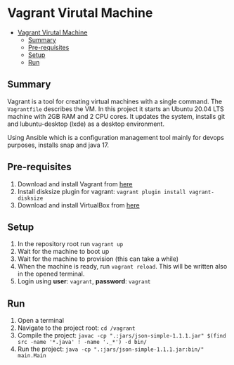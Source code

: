 # Vagrant Virutal Machine

- [Vagrant Virutal Machine](#vagrant-virutal-machine)
  - [Summary](#summary)
  - [Pre-requisites](#pre-requisites)
  - [Setup](#setup)
  - [Run](#run)

## Summary
Vagrant is a tool for creating virtual machines with a single command. The `Vagrantfile` describes the VM. In this project it starts an Ubuntu 20.04 LTS machine with 2GB RAM and 2 CPU cores. It updates the system, installs git and lubuntu-desktop (lxde) as a desktop environment.

Using Ansible which is a configuration management tool mainly for devops purposes, installs snap and java 17.

## Pre-requisites
1. Download and install Vagrant from [here](https://www.vagrantup.com/downloads)
1. Install disksize plugin for vagrant: `vagrant plugin install vagrant-disksize`
1. Download and install VirtualBox from [here](https://www.virtualbox.org/wiki/Downloads)

## Setup
1. In the repository root run `vagrant up`
2. Wait for the machine to boot up
3. Wait for the machine to provision (this can take a while)
4. When the machine is ready, run `vagrant reload`. This will be written also in the opened terminal.
5. Login using **user**: `vagrant`, **password**: `vagrant`

## Run
1. Open a terminal
2. Navigate to the project root: `cd /vagrant`
3. Compile the project: `javac -cp ".:jars/json-simple-1.1.1.jar" $(find src -name '*.java' ! -name '._*') -d bin/`
4. Run the project: `java -cp ".:jars/json-simple-1.1.1.jar:bin/" main.Main`